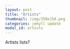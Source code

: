 ```yaml
---
layout: post
title: "Artists"
thumbnail: /img/350x150.png
categories: jekyll update
modal_id: artists
---
```


Artists lists?
